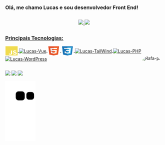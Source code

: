 ### Olá, me chamo Lucas e sou desenvolvedor Front End!

##

<div align="center">
  <a href="https://github.com/hortelaa">
  <img height="130em" src="https://github-readme-stats.vercel.app/api?username=hortelaa&show_icons=true&theme=swift&include_all_commits=true&count_private=true"/>
  <img height="130em" src="https://github-readme-stats.vercel.app/api/top-langs/?username=hortelaa&layout=compact&langs_count=7&theme=swift"/>
</div>
  
  ##
 
  ### Principais Tecnologias:
  
  <img align="center" alt="Lucas-Js" height="30" width="40" src="https://raw.githubusercontent.com/devicons/devicon/master/icons/javascript/javascript-plain.svg">
  <img align="center" alt="Lucas-Vue" height="30" width="40" src="https://cdn.jsdelivr.net/gh/devicons/devicon/icons/vuejs/vuejs-original.svg" />
  <img align="center" alt="Lucas-HTML" height="30" width="40" src="https://raw.githubusercontent.com/devicons/devicon/master/icons/html5/html5-original.svg">
  <img align="center" alt="Lucas-CSS" height="30" width="40" src="https://raw.githubusercontent.com/devicons/devicon/master/icons/css3/css3-original.svg">
  <img align="center" alt="Lucas-TailWind" height="30" width="40" src="https://cdn.jsdelivr.net/gh/devicons/devicon/icons/tailwindcss/tailwindcss-plain.svg"/>
  <img align="center" alt="Lucas-PHP" height="30" width="40" src="https://cdn.jsdelivr.net/gh/devicons/devicon/icons/php/php-original.svg"/>
  <img align="center" alt="Lucas-WordPress" height="30" width="40" src="https://cdn.jsdelivr.net/gh/devicons/devicon/icons/wordpress/wordpress-plain.svg"/>
  
  <img align="right" alt="Rafa-pic" height="150" style="border-radius:50px;" src="https://i.pinimg.com/originals/06/cd/58/06cd58345335551f57293071dd4d07b4.gif?width=676&height=676">
</div>
  
  ##
  
 <div> 

  <a href="https://instagram.com/lucardosovr" target="_blank"><img src="https://img.shields.io/badge/-Instagram-%23E4405F?style=for-the-badge&logo=instagram&logoColor=white" target="_blank"></a>
  <a href = "mailto:lucascardoso5263@gmail.com"><img src="https://img.shields.io/badge/-Gmail-%23333?style=for-the-badge&logo=gmail&logoColor=white" target="_blank"></a>
  <a href="https://www.linkedin.com/in/lucas-cardoso-943444208/" target="_blank"><img src="https://img.shields.io/badge/-LinkedIn-%230077B5?style=for-the-badge&logo=linkedin&logoColor=white" target="_blank"></a> 
 
  ![Snake animation](https://github.com/hortelaa/hortelaa/blob/output/github-contribution-grid-snake.svg)
 
</div>
